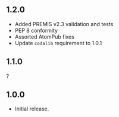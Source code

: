 1.2.0
-----

* Added PREMIS v2.3 validation and tests
* PEP 8 conformity
* Assorted AtomPub fixes
* Update `codalib` requirement to 1.0.1

1.1.0
-----

?

1.0.0
-----

* Initial release.
